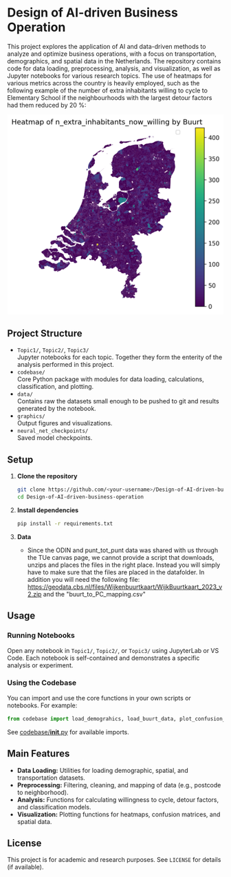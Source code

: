 # Design of AI-driven Business Operation

This project explores the application of AI and data-driven methods to analyze and optimize business operations, with a focus on transportation, demographics, and spatial data in the Netherlands. The repository contains code for data loading, preprocessing, analysis, and visualization, as well as Jupyter notebooks for various research topics. The use of heatmaps for various metrics across the country is heavily employed, such as the following example of the number of extra inhabitants willing to cycle to Elementary School if the neighbourhoods with the largest detour factors had them reduced by 20 %:

![Heatmap of extra inhabitants willing to cycle](graphics/nl_maps/added_willingness_to_cycle_fiets_basis.png)

## Project Structure

- `Topic1/`, `Topic2/`, `Topic3/`  
  Jupyter notebooks for each topic. Together they form the enterity of the analysis performed in this project.
- `codebase/`  
  Core Python package with modules for data loading, calculations, classification, and plotting.
- `data/`  
  Contains raw the datasets small enough to be pushed to git and results generated by the notebook. 
- `graphics/`  
  Output figures and visualizations.
- `neural_net_checkpoints/`  
  Saved model checkpoints.

## Setup

1. **Clone the repository**
   ```sh
   git clone https://github.com/<your-username>/Design-of-AI-driven-business-operation.git
   cd Design-of-AI-driven-business-operation
   ```

2. **Install dependencies**
   ```sh
   pip install -r requirements.txt
   ```

3. **Data**
   - Since the ODIN and punt_tot_punt data was shared with us through the TUe canvas page, we cannot provide a script that downloads, unzips and places the files in the right place. Instead you will simply have to make sure that the files are placed in the datafolder. In addition you will need the following file: https://geodata.cbs.nl/files/Wijkenbuurtkaart/WijkBuurtkaart_2023_v2.zip and the "buurt_to_PC_mapping.csv"

## Usage

### Running Notebooks

Open any notebook in `Topic1/`, `Topic2/`, or `Topic3/` using JupyterLab or VS Code. Each notebook is self-contained and demonstrates a specific analysis or experiment.

### Using the Codebase

You can import and use the core functions in your own scripts or notebooks. For example:

```python
from codebase import load_demograhics, load_buurt_data, plot_confusion_matrix
```

See [codebase/__init__.py](codebase/__init__.py) for available imports.

## Main Features

- **Data Loading:** Utilities for loading demographic, spatial, and transportation datasets.
- **Preprocessing:** Filtering, cleaning, and mapping of data (e.g., postcode to neighborhood).
- **Analysis:** Functions for calculating willingness to cycle, detour factors, and classification models.
- **Visualization:** Plotting functions for heatmaps, confusion matrices, and spatial data.

## License

This project is for academic and research purposes. See `LICENSE` for details (if available).